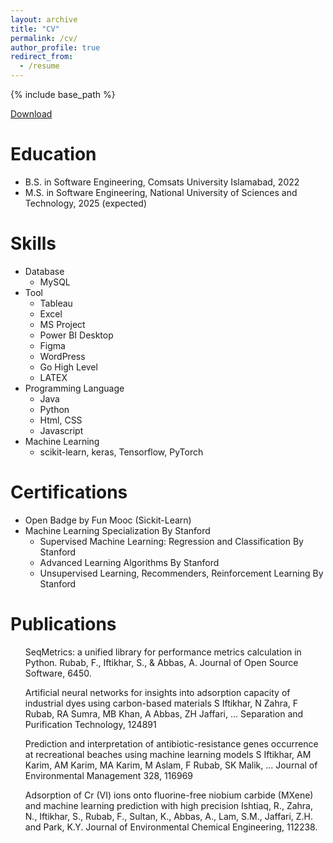 ```yaml
---
layout: archive
title: "CV"
permalink: /cv/
author_profile: true
redirect_from:
  - /resume
---
```


{% include base_path %}

[Download](Resume.pdf)

Education
======
* B.S. in Software Engineering, Comsats University Islamabad, 2022
* M.S. in Software Engineering, National University of Sciences and Technology, 2025 (expected)

  
Skills
======
* Database
  * MySQL 
* Tool
  * Tableau
  * Excel
  * MS Project
  * Power BI Desktop
  * Figma
  * WordPress
  * Go High Level
  *  LATEX
* Programming Language
  * Java
  * Python
  * Html, CSS
  * Javascript
* Machine Learning
  * scikit-learn, keras, Tensorflow, PyTorch

Certifications
======
* Open Badge by Fun Mooc (Sickit-Learn)
* Machine Learning Specialization By Stanford
  * Supervised Machine Learning: Regression and Classification By Stanford
  * Advanced Learning Algorithms By Stanford
  * Unsupervised Learning, Recommenders, Reinforcement Learning By Stanford
  
Publications
======
  <ul>
SeqMetrics: a unified library for performance metrics calculation in Python.
Rubab, F., Iftikhar, S., & Abbas, A.
Journal of Open Source Software, 6450.<ul>
      
  </ul>
Artificial neural networks for insights into adsorption capacity of industrial dyes using carbon-based materials
S Iftikhar, N Zahra, F Rubab, RA Sumra, MB Khan, A Abbas, ZH Jaffari, ...
Separation and Purification Technology, 124891</ul>

  <ul>
Prediction and interpretation of antibiotic-resistance genes occurrence at recreational beaches using machine learning models
S Iftikhar, AM Karim, AM Karim, MA Karim, M Aslam, F Rubab, SK Malik, ...
Journal of Environmental Management 328, 116969</ul>

  <ul>
Adsorption of Cr (VI) ions onto fluorine-free niobium carbide (MXene) and machine learning prediction with high precision
Ishtiaq, R., Zahra, N., Iftikhar, S., Rubab, F., Sultan, K., Abbas, A., Lam, S.M., Jaffari, Z.H. and Park, K.Y. 
Journal of Environmental Chemical Engineering, 112238.</ul>
  
